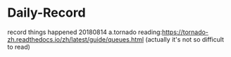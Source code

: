# Daily-Record
record things happened
20180814
  a.tornado reading:https://tornado-zh.readthedocs.io/zh/latest/guide/queues.html (actually it's not so difficult to read)
